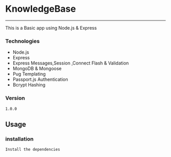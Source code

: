 # KnowledgeBase
----
This is a Basic app using Node.js & Express
### Technologies
  * Node.js
  * Express
  * Express Messages,Session ,Connect Flash & Validation
  * MongoDB & Mongoose
  * Pug Templating
  * Passport.js Authentication
  * Bcrypt Hashing

### Version
    1.0.0

## Usage

### installation
    Install the dependencies

    